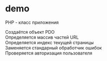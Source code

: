 # demo
PHP - класс приложения

Создаётся объект PDO  
Определяется массив частей URL  
Определяется индекс текущей страницы  
Заменяется стандарный обработчик ошибок  
Проверяется авторизация пользователя  
